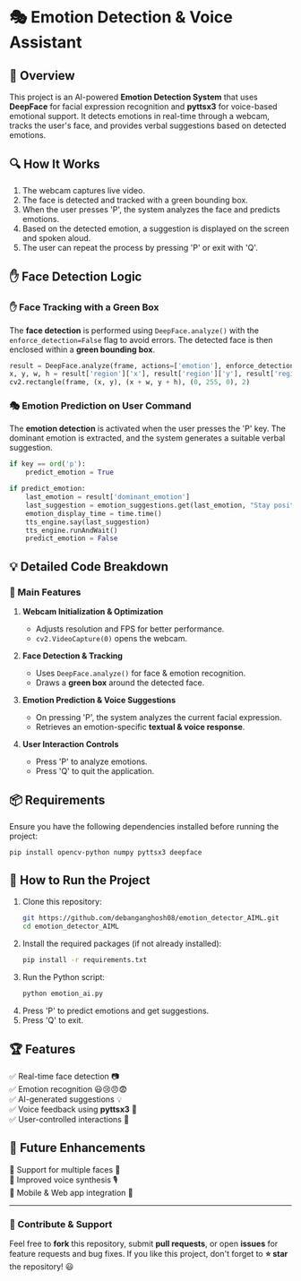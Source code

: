 # 🎭 Emotion Detection & Voice Assistant

## 📝 Overview

This project is an AI-powered **Emotion Detection System** that uses **DeepFace** for facial expression recognition and **pyttsx3** for voice-based emotional support. It detects emotions in real-time through a webcam, tracks the user's face, and provides verbal suggestions based on detected emotions.

## 🔍 How It Works

1. The webcam captures live video.
2. The face is detected and tracked with a green bounding box.
3. When the user presses 'P', the system analyzes the face and predicts emotions.
4. Based on the detected emotion, a suggestion is displayed on the screen and spoken aloud.
5. The user can repeat the process by pressing 'P' or exit with 'Q'.

## ✋ Face Detection Logic

### ✋ Face Tracking with a Green Box

The **face detection** is performed using `DeepFace.analyze()` with the `enforce_detection=False` flag to avoid errors. The detected face is then enclosed within a **green bounding box**.

```python
result = DeepFace.analyze(frame, actions=['emotion'], enforce_detection=False)[0]
x, y, w, h = result['region']['x'], result['region']['y'], result['region']['w'], result['region']['h']
cv2.rectangle(frame, (x, y), (x + w, y + h), (0, 255, 0), 2)
```

### 🎭 Emotion Prediction on User Command

The **emotion detection** is activated when the user presses the 'P' key. The dominant emotion is extracted, and the system generates a suitable verbal suggestion.

```python
if key == ord('p'):
    predict_emotion = True

if predict_emotion:
    last_emotion = result['dominant_emotion']
    last_suggestion = emotion_suggestions.get(last_emotion, "Stay positive and take care!")
    emotion_display_time = time.time()
    tts_engine.say(last_suggestion)
    tts_engine.runAndWait()
    predict_emotion = False
```

## 💡 Detailed Code Breakdown

### 📌 Main Features

1. **Webcam Initialization & Optimization**

   - Adjusts resolution and FPS for better performance.
   - `cv2.VideoCapture(0)` opens the webcam.

2. **Face Detection & Tracking**

   - Uses `DeepFace.analyze()` for face & emotion recognition.
   - Draws a **green box** around the detected face.

3. **Emotion Prediction & Voice Suggestions**

   - On pressing 'P', the system analyzes the current facial expression.
   - Retrieves an emotion-specific **textual & voice response**.

4. **User Interaction Controls**

   - Press 'P' to analyze emotions.
   - Press 'Q' to quit the application.

## 📦 Requirements

Ensure you have the following dependencies installed before running the project:

```bash
pip install opencv-python numpy pyttsx3 deepface
```

## 🚀 How to Run the Project

1. Clone this repository:
   ```bash
   git https://github.com/debanganghosh08/emotion_detector_AIML.git
   cd emotion_detector_AIML
   ```
2. Install the required packages (if not already installed):
   ```bash
   pip install -r requirements.txt
   ```
3. Run the Python script:
   ```bash
   python emotion_ai.py
   ```
4. Press 'P' to predict emotions and get suggestions.
5. Press 'Q' to exit.

## 🏆 Features

✅ Real-time face detection 📷\
✅ Emotion recognition 😃😢😠😨\
✅ AI-generated suggestions 💡\
✅ Voice feedback using **pyttsx3** 🎤\
✅ User-controlled interactions 🔄

## 📌 Future Enhancements

🔹 Support for multiple faces 🤝\
🔹 Improved voice synthesis 🎙️\
🔹 Mobile & Web app integration 📱

---

### 🎯 Contribute & Support

Feel free to **fork** this repository, submit **pull requests**, or open **issues** for feature requests and bug fixes. If you like this project, don't forget to **⭐ star** the repository! 😃

